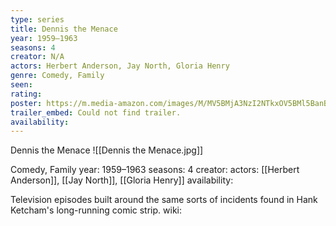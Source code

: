 ```yaml
---
type: series
title: Dennis the Menace
year: 1959–1963
seasons: 4
creator: N/A
actors: Herbert Anderson, Jay North, Gloria Henry
genre: Comedy, Family
seen:
rating: 
poster: https://m.media-amazon.com/images/M/MV5BMjA3NzI2NTkxOV5BMl5BanBnXkFtZTcwNzc5NzMyNA@@._V1_SX300.jpg
trailer_embed: Could not find trailer.
availability:
---
```

Dennis the Menace
![[Dennis the Menace.jpg]]

Comedy, Family
year: 1959–1963
seasons: 4
creator: 
actors: [[Herbert Anderson]], [[Jay North]], [[Gloria Henry]]
availability:

Television episodes built around the same sorts of incidents found in Hank Ketcham's long-running comic strip.
wiki: 


